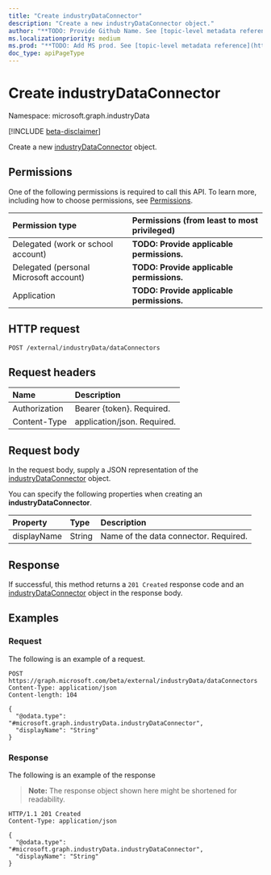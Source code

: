 ```yaml
---
title: "Create industryDataConnector"
description: "Create a new industryDataConnector object."
author: "**TODO: Provide Github Name. See [topic-level metadata reference](https://aka.ms/msgo?pagePath=API/Document/Guidelines/Metadata)**"
ms.localizationpriority: medium
ms.prod: "**TODO: Add MS prod. See [topic-level metadata reference](https://aka.ms/msgo?pagePath=API/Document/Guidelines/Metadata)**"
doc_type: apiPageType
---
```


# Create industryDataConnector
Namespace: microsoft.graph.industryData

[!INCLUDE [beta-disclaimer](../../includes/beta-disclaimer.md)]

Create a new [industryDataConnector](../resources/industrydata-industrydataconnector.md) object.

## Permissions
One of the following permissions is required to call this API. To learn more, including how to choose permissions, see [Permissions](/graph/permissions-reference).

|Permission type|Permissions (from least to most privileged)|
|:---|:---|
|Delegated (work or school account)|**TODO: Provide applicable permissions.**|
|Delegated (personal Microsoft account)|**TODO: Provide applicable permissions.**|
|Application|**TODO: Provide applicable permissions.**|

## HTTP request

<!-- {
  "blockType": "ignored"
}
-->
``` http
POST /external/industryData/dataConnectors
```

## Request headers
|Name|Description|
|:---|:---|
|Authorization|Bearer {token}. Required.|
|Content-Type|application/json. Required.|

## Request body
In the request body, supply a JSON representation of the [industryDataConnector](../resources/industrydata-industrydataconnector.md) object.

You can specify the following properties when creating an **industryDataConnector**.

|Property|Type|Description|
|:---|:---|:---|
|displayName|String|Name of the data connector. Required.|



## Response

If successful, this method returns a `201 Created` response code and an [industryDataConnector](../resources/industrydata-industrydataconnector.md) object in the response body.

## Examples

### Request
The following is an example of a request.
<!-- {
  "blockType": "request",
  "name": "create_industrydataconnector_from_"
}
-->
``` http
POST https://graph.microsoft.com/beta/external/industryData/dataConnectors
Content-Type: application/json
Content-length: 104

{
  "@odata.type": "#microsoft.graph.industryData.industryDataConnector",
  "displayName": "String"
}
```


### Response
The following is an example of the response
>**Note:** The response object shown here might be shortened for readability.
<!-- {
  "blockType": "response",
  "truncated": true,
  "@odata.type": "microsoft.graph.industryData.industryDataConnector"
}
-->
``` http
HTTP/1.1 201 Created
Content-Type: application/json

{
  "@odata.type": "#microsoft.graph.industryData.industryDataConnector",
  "displayName": "String"
}
```

